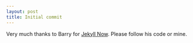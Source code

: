 ```yaml
---
layout: post
title: Initial commit
---
```


Very much thanks to Barry for [Jekyll Now](https://github.com/barryclark/jekyll-now). Please follow his code or mine.
